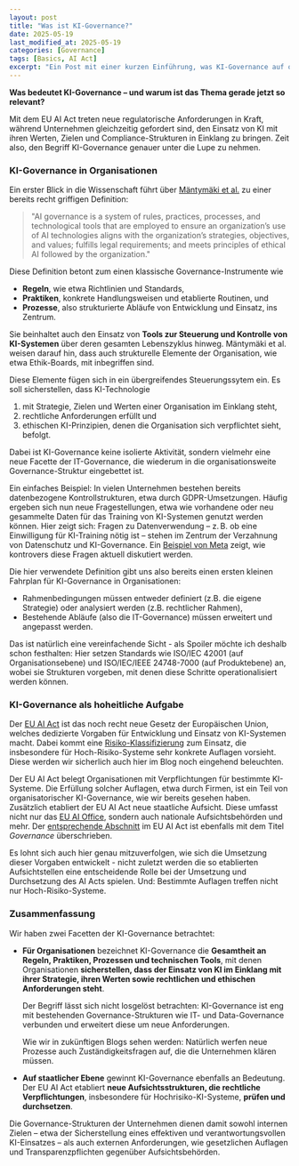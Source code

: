 ```yaml
---
layout: post
title: "Was ist KI-Governance?"
date: 2025-05-19
last_modified_at: 2025-05-19
categories: [Governance]
tags: [Basics, AI Act]
excerpt: "Ein Post mit einer kurzen Einführung, was KI-Governance auf organisatorischser und hoheitlicher (EU-)Ebene umfasst."
---
```


**Was bedeutet KI-Governance – und warum ist das Thema gerade jetzt so
relevant?**

Mit dem EU AI Act treten neue regulatorische Anforderungen
in Kraft, während Unternehmen gleichzeitig gefordert sind, den Einsatz
von KI mit ihren Werten, Zielen und Compliance-Strukturen in Einklang
zu bringen. Zeit also, den Begriff KI-Governance genauer unter die
Lupe zu nehmen.

### KI-Governance in Organisationen
Ein erster Blick in die Wissenschaft führt über [Mäntymäki et
al.](https://link.springer.com/content/pdf/10.1007/s43681-022-00143-x.pdf)
zu einer bereits recht griffigen Definition: 

> "AI governance is a system of rules, practices, processes, and
technological tools that are employed to ensure an organization’s use
of AI technologies aligns with the organization’s strategies,
objectives, and values; fulfills legal requirements; and meets
principles of ethical AI followed by the organization."

Diese Definition betont zum einen klassische Governance-Instrumente wie
* **Regeln**, wie etwa Richtlinien und Standards, 
* **Praktiken**, konkrete Handlungsweisen und etablierte Routinen, und
* **Prozesse**, also strukturierte Abläufe von Entwicklung und Einsatz,
ins Zentrum. 

Sie beinhaltet auch den Einsatz von **Tools zur Steuerung und
Kontrolle von KI-Systemen** über deren gesamten Lebenszyklus
hinweg. Mäntymäki et al. weisen darauf hin, dass auch strukturelle
Elemente der Organisation, wie etwa Ethik-Boards, mit inbegriffen
sind.

Diese Elemente fügen sich in ein übergreifendes Steuerungssytem ein. Es
soll sicherstellen, dass KI-Technologie
1. mit Strategie, Zielen und Werten einer Organisation im Einklang steht,
2. rechtliche Anforderungen erfüllt und 
3. ethischen KI-Prinzipien, denen die Organisation sich verpflichtet
  sieht, befolgt.
  
Dabei ist KI-Governance keine isolierte Aktivität, sondern vielmehr
eine neue Facette der IT-Governance, die wiederum in die
organisationsweite Governance-Struktur eingebettet ist.

Ein einfaches Beispiel: In vielen Unternehmen bestehen bereits
datenbezogene Kontrollstrukturen, etwa durch GDPR-Umsetzungen. Häufig
ergeben sich nun neue Fragestellungen, etwa wie vorhandene oder neu
gesammelte Daten für das Training von KI-Systemen genutzt werden
können. Hier zeigt sich: Fragen zu Datenverwendung – z. B. ob eine
Einwilligung für KI-Training nötig ist – stehen im Zentrum der
Verzahnung von Datenschutz und KI-Governance. Ein [Beispiel von
Meta](https://www.verbraucherzentrale.de/aktuelle-meldungen/digitale-welt/meta-ai-bei-facebook-instagram-und-whatsapp-so-widersprechen-sie-95646)
zeigt, wie kontrovers diese Fragen aktuell diskutiert werden.

Die hier verwendete Definition gibt uns also bereits einen ersten
kleinen Fahrplan für KI-Governance in Organisationen:
* Rahmenbedingungen müssen entweder definiert (z.B. die eigene
  Strategie) oder analysiert werden (z.B. rechtlicher Rahmen),
* Bestehende Abläufe (also die IT-Governance) müssen erweitert und
  angepasst werden.
  
Das ist natürlich eine vereinfachende Sicht - als Spoiler möchte ich
deshalb schon festhalten: Hier setzen Standards wie ISO/IEC 42001 (auf
Organisationsebene) und ISO/IEC/IEEE 24748-7000 (auf Produktebene) an,
wobei sie Strukturen vorgeben, mit denen diese Schritte
operationalisiert werden können.

### KI-Governance als hoheitliche Aufgabe
Der [EU AI
Act](https://www.europarl.europa.eu/topics/en/article/20230601STO93804/eu-ai-act-first-regulation-on-artificial-intelligence)
ist das noch recht neue Gesetz der Europäischen Union, welches
dedizierte Vorgaben für Entwicklung und Einsatz von KI-Systemen
macht. Dabei kommt eine
[Risiko-Klassifizierung](https://www.europarl.europa.eu/topics/en/article/20230601STO93804/eu-ai-act-first-regulation-on-artificial-intelligence#ai-act-different-rules-for-different-risk-levels-6)
zum Einsatz, die insbesondere für Hoch-Risiko-Systeme sehr konkrete
Auflagen vorsieht. Diese werden wir sicherlich auch hier im Blog noch
eingehend beleuchten.

Der EU AI Act belegt Organisationen mit Verpflichtungen für bestimmte
KI-Systeme. Die Erfüllung solcher Auflagen, etwa durch Firmen, ist ein
Teil von organisatorischer KI-Governance, wie wir bereits gesehen
haben. Zusätzlich etabliert der EU AI Act neue staatliche
Aufsicht. Diese umfasst nicht nur das [EU AI
Office](https://digital-strategy.ec.europa.eu/en/policies/ai-office),
sondern auch nationale Aufsichtsbehörden und mehr. Der [entsprechende
Abschnitt](https://eur-lex.europa.eu/legal-content/DE/TXT/HTML/?uri=OJ:L_202401689#cpt_VII)
im EU AI Act ist ebenfalls mit dem Titel *Governance* überschrieben.

Es lohnt sich auch hier genau mitzuverfolgen, wie sich die Umsetzung
dieser Vorgaben entwickelt - nicht zuletzt werden die so etablierten
Aufsichtstellen eine entscheidende Rolle bei der Umsetzung und
Durchsetzung des AI Acts spielen. Und: Bestimmte Auflagen treffen
nicht nur Hoch-Risiko-Systeme.

### Zusammenfassung
Wir haben zwei Facetten der KI-Governance betrachtet:

* **Für Organisationen** bezeichnet KI-Governance die **Gesamtheit an
  Regeln, Praktiken, Prozessen und technischen Tools**, mit denen
  Organisationen **sicherstellen, dass der Einsatz von KI im Einklang
  mit ihrer Strategie, ihren Werten sowie rechtlichen und ethischen
  Anforderungen steht**. 
  
  Der Begriff lässt sich nicht losgelöst betrachten: KI-Governance ist
  eng mit bestehenden Governance-Strukturen wie IT- und
  Data-Governance verbunden und erweitert diese um neue Anforderungen.
  
  Wie wir in zukünftigen Blogs sehen werden: Natürlich werfen neue
  Prozesse auch Zuständigkeitsfragen auf, die die Unternehmen klären
  müssen.

* **Auf staatlicher Ebene** gewinnt KI-Governance ebenfalls an
  Bedeutung. Der EU AI Act etabliert **neue Aufsichtsstrukturen, die
  rechtliche Verpflichtungen**, insbesondere für Hochrisiko-KI-Systeme,
  **prüfen und durchsetzen**.
  
Die Governance-Strukturen der Unternehmen dienen damit sowohl internen
Zielen – etwa der Sicherstellung eines effektiven und
verantwortungsvollen KI-Einsatzes – als auch externen Anforderungen,
wie gesetzlichen Auflagen und Transparenzpflichten gegenüber
Aufsichtsbehörden.
